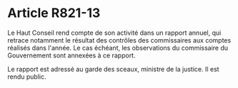 # Article R821-13

Le Haut Conseil rend compte de son activité dans un rapport annuel, qui retrace notamment le résultat des contrôles des commissaires aux comptes réalisés dans l'année. Le cas échéant, les observations du commissaire du Gouvernement sont annexées à ce rapport.

Le rapport est adressé au garde des sceaux, ministre de la justice. Il est rendu public.
